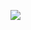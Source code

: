![](https://media.githubusercontent.com/media/dyzz/dyzz.github.io/master/images/CorrosiveSlash2.png)